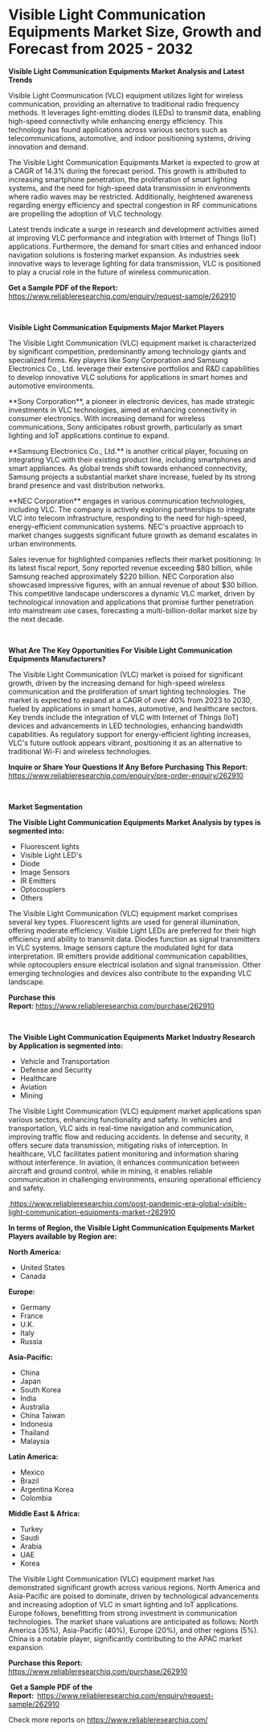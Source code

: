 <p><h1>Visible Light Communication Equipments Market Size, Growth and Forecast from 2025 - 2032</h1></p><p><strong>Visible Light Communication Equipments Market Analysis and Latest Trends</strong></p>
<p><p>Visible Light Communication (VLC) equipment utilizes light for wireless communication, providing an alternative to traditional radio frequency methods. It leverages light-emitting diodes (LEDs) to transmit data, enabling high-speed connectivity while enhancing energy efficiency. This technology has found applications across various sectors such as telecommunications, automotive, and indoor positioning systems, driving innovation and demand.</p><p>The Visible Light Communication Equipments Market is expected to grow at a CAGR of 14.3% during the forecast period. This growth is attributed to increasing smartphone penetration, the proliferation of smart lighting systems, and the need for high-speed data transmission in environments where radio waves may be restricted. Additionally, heightened awareness regarding energy efficiency and spectral congestion in RF communications are propelling the adoption of VLC technology.</p><p>Latest trends indicate a surge in research and development activities aimed at improving VLC performance and integration with Internet of Things (IoT) applications. Furthermore, the demand for smart cities and enhanced indoor navigation solutions is fostering market expansion. As industries seek innovative ways to leverage lighting for data transmission, VLC is positioned to play a crucial role in the future of wireless communication.</p></p>
<p><strong>Get a Sample PDF of the Report:&nbsp;</strong> <a href="https://www.reliableresearchiq.com/enquiry/request-sample/262910?utm_campaign=2324&utm_medium=2&utm_source=Github&utm_content=ia&utm_term=30032025&utm_id=visible-light-communication-equipments">https://www.reliableresearchiq.com/enquiry/request-sample/262910</a></p>
<p>&nbsp;</p>
<p><strong>Visible Light Communication Equipments Major Market Players</strong></p>
<p><p>The Visible Light Communication (VLC) equipment market is characterized by significant competition, predominantly among technology giants and specialized firms. Key players like Sony Corporation and Samsung Electronics Co., Ltd. leverage their extensive portfolios and R&D capabilities to develop innovative VLC solutions for applications in smart homes and automotive environments.</p><p>**Sony Corporation**, a pioneer in electronic devices, has made strategic investments in VLC technologies, aimed at enhancing connectivity in consumer electronics. With increasing demand for wireless communications, Sony anticipates robust growth, particularly as smart lighting and IoT applications continue to expand.</p><p>**Samsung Electronics Co., Ltd.** is another critical player, focusing on integrating VLC with their existing product line, including smartphones and smart appliances. As global trends shift towards enhanced connectivity, Samsung projects a substantial market share increase, fueled by its strong brand presence and vast distribution networks.</p><p>**NEC Corporation** engages in various communication technologies, including VLC. The company is actively exploring partnerships to integrate VLC into telecom infrastructure, responding to the need for high-speed, energy-efficient communication systems. NEC's proactive approach to market changes suggests significant future growth as demand escalates in urban environments.</p><p>Sales revenue for highlighted companies reflects their market positioning: In its latest fiscal report, Sony reported revenue exceeding $80 billion, while Samsung reached approximately $220 billion. NEC Corporation also showcased impressive figures, with an annual revenue of about $30 billion. This competitive landscape underscores a dynamic VLC market, driven by technological innovation and applications that promise further penetration into mainstream use cases, forecasting a multi-billion-dollar market size by the next decade.</p></p>
<p>&nbsp;</p>
<p><strong>What Are The Key Opportunities For Visible Light Communication Equipments Manufacturers?</strong></p>
<p><p>The Visible Light Communication (VLC) market is poised for significant growth, driven by the increasing demand for high-speed wireless communication and the proliferation of smart lighting technologies. The market is expected to expand at a CAGR of over 40% from 2023 to 2030, fueled by applications in smart homes, automotive, and healthcare sectors. Key trends include the integration of VLC with Internet of Things (IoT) devices and advancements in LED technologies, enhancing bandwidth capabilities. As regulatory support for energy-efficient lighting increases, VLC's future outlook appears vibrant, positioning it as an alternative to traditional Wi-Fi and wireless technologies.</p></p>
<p><strong>Inquire or Share Your Questions If Any Before Purchasing This Report:</strong> <a href="https://www.reliableresearchiq.com/enquiry/pre-order-enquiry/262910?utm_campaign=2324&utm_medium=2&utm_source=Github&utm_content=ia&utm_term=30032025&utm_id=visible-light-communication-equipments">https://www.reliableresearchiq.com/enquiry/pre-order-enquiry/262910</a></p>
<p>&nbsp;</p>
<p><strong>Market Segmentation</strong></p>
<p><strong>The Visible Light Communication Equipments Market Analysis by types is segmented into:</strong></p>
<p><ul><li>Fluorescent lights</li><li>Visible Light LED's</li><li>Diode</li><li>Image Sensors</li><li>IR Emitters</li><li>Optocouplers</li><li>Others</li></ul></p>
<p><p>The Visible Light Communication (VLC) equipment market comprises several key types. Fluorescent lights are used for general illumination, offering moderate efficiency. Visible Light LEDs are preferred for their high efficiency and ability to transmit data. Diodes function as signal transmitters in VLC systems. Image sensors capture the modulated light for data interpretation. IR emitters provide additional communication capabilities, while optocouplers ensure electrical isolation and signal transmission. Other emerging technologies and devices also contribute to the expanding VLC landscape.</p></p>
<p><strong>Purchase this Report:&nbsp;</strong><a href="https://www.reliableresearchiq.com/purchase/262910?utm_campaign=2324&utm_medium=2&utm_source=Github&utm_content=ia&utm_term=30032025&utm_id=visible-light-communication-equipments">https://www.reliableresearchiq.com/purchase/262910</a></p>
<p>&nbsp;</p>
<p><strong>The Visible Light Communication Equipments Market Industry Research by Application is segmented into:</strong></p>
<p><ul><li>Vehicle and Transportation</li><li>Defense and Security</li><li>Healthcare</li><li>Aviation</li><li>Mining</li></ul></p>
<p><p>The Visible Light Communication (VLC) equipment market applications span various sectors, enhancing functionality and safety. In vehicles and transportation, VLC aids in real-time navigation and communication, improving traffic flow and reducing accidents. In defense and security, it offers secure data transmission, mitigating risks of interception. In healthcare, VLC facilitates patient monitoring and information sharing without interference. In aviation, it enhances communication between aircraft and ground control, while in mining, it enables reliable communication in challenging environments, ensuring operational efficiency and safety.</p></p>
<p><a href="https://www.reliableresearchiq.com/post-pandemic-era-global-visible-light-communication-equipments-market-r262910?utm_campaign=2324&utm_medium=2&utm_source=Github&utm_content=ia&utm_term=30032025&utm_id=visible-light-communication-equipments">&nbsp;https://www.reliableresearchiq.com/post-pandemic-era-global-visible-light-communication-equipments-market-r262910</a></p>
<p><strong>In terms of Region, the Visible Light Communication Equipments Market Players available by Region are:</strong></p>
<p>
    <p> <strong> North America: </strong>
        <ul>
            <li>United States</li>
            <li>Canada</li>
        </ul>
        </p> 
    <p> <strong> Europe: </strong>
        <ul>
            <li>Germany</li>
            <li>France</li>
            <li>U.K.</li>
            <li>Italy</li>
            <li>Russia</li>
        </ul>
        </p> 
    <p> <strong> Asia-Pacific: </strong>
        <ul>
            <li>China</li>
            <li>Japan</li>
            <li>South Korea</li>
            <li>India</li>
            <li>Australia</li>
            <li>China Taiwan</li>
            <li>Indonesia</li>
            <li>Thailand</li>
            <li>Malaysia</li>
        </ul>
        </p> 
    <p> <strong> Latin America: </strong>
        <ul>
            <li>Mexico</li>
            <li>Brazil</li>
            <li>Argentina Korea</li>
            <li>Colombia</li>
        </ul>
        </p> 
    <p> <strong> Middle East & Africa: </strong>
        <ul>
            <li>Turkey</li>
            <li>Saudi</li>
            <li>Arabia</li>
            <li>UAE</li>
            <li>Korea</li>
        </ul>
    </p>
    </p>
<p><p>The Visible Light Communication (VLC) equipment market has demonstrated significant growth across various regions. North America and Asia-Pacific are poised to dominate, driven by technological advancements and increasing adoption of VLC in smart lighting and IoT applications. Europe follows, benefitting from strong investment in communication technologies. The market share valuations are anticipated as follows: North America (35%), Asia-Pacific (40%), Europe (20%), and other regions (5%). China is a notable player, significantly contributing to the APAC market expansion.</p></p>
<p><strong>Purchase this Report: </strong><a href="https://www.reliableresearchiq.com/purchase/262910?utm_campaign=2324&utm_medium=2&utm_source=Github&utm_content=ia&utm_term=30032025&utm_id=visible-light-communication-equipments">https://www.reliableresearchiq.com/purchase/262910</a></p>
<p>&nbsp;<strong>Get a Sample PDF of the Report:&nbsp;&nbsp;</strong><a href="https://www.reliableresearchiq.com/enquiry/request-sample/262910?utm_campaign=2324&utm_medium=2&utm_source=Github&utm_content=ia&utm_term=30032025&utm_id=visible-light-communication-equipments">https://www.reliableresearchiq.com/enquiry/request-sample/262910</a></p>
<p><strong></strong></p>
<p>Check more reports on <a href="https://www.reliableresearchiq.com/?utm_campaign=2324&utm_medium=2&utm_source=Github&utm_content=ia&utm_term=30032025&utm_id=visible-light-communication-equipments">https://www.reliableresearchiq.com/</a></p>